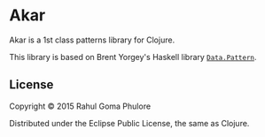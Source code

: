 # Akar

Akar is a 1st class patterns library for Clojure.

This library is based on Brent Yorgey's Haskell library [`Data.Pattern`](https://hackage.haskell.org/package/first-class-patterns-0.3.2/docs/Data-Pattern.html).

## License

Copyright © 2015 Rahul Goma Phulore

Distributed under the Eclipse Public License, the same as Clojure.
